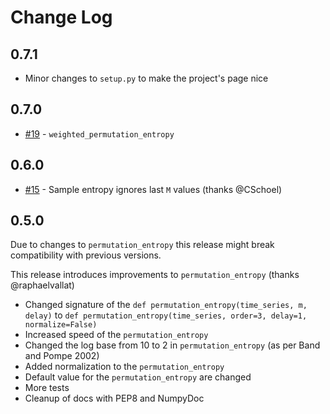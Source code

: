 # Change Log

## 0.7.1

- Minor changes to `setup.py` to make the project's page nice

## 0.7.0

- [#19](https://github.com/nikdon/pyEntropy/pull/19) - `weighted_permutation_entropy`

## 0.6.0

- [#15](https://github.com/nikdon/pyEntropy/pull/15) - Sample entropy ignores last `M` values (thanks @CSchoel)

## 0.5.0

Due to changes to `permutation_entropy` this release might break compatibility with previous versions. 

This release introduces improvements to `permutation_entropy` (thanks @raphaelvallat)

- Changed signature of the `def permutation_entropy(time_series, m, delay)` to `def permutation_entropy(time_series, order=3, delay=1, normalize=False)`
- Increased speed of the `permutation_entropy`
- Changed the log base from 10 to 2 in `permutation_entropy` (as per Band and Pompe 2002)
- Added normalization to the `permutation_entropy`
- Default value for the `permutation_entropy` are changed
- More tests
- Cleanup of docs with PEP8 and NumpyDoc